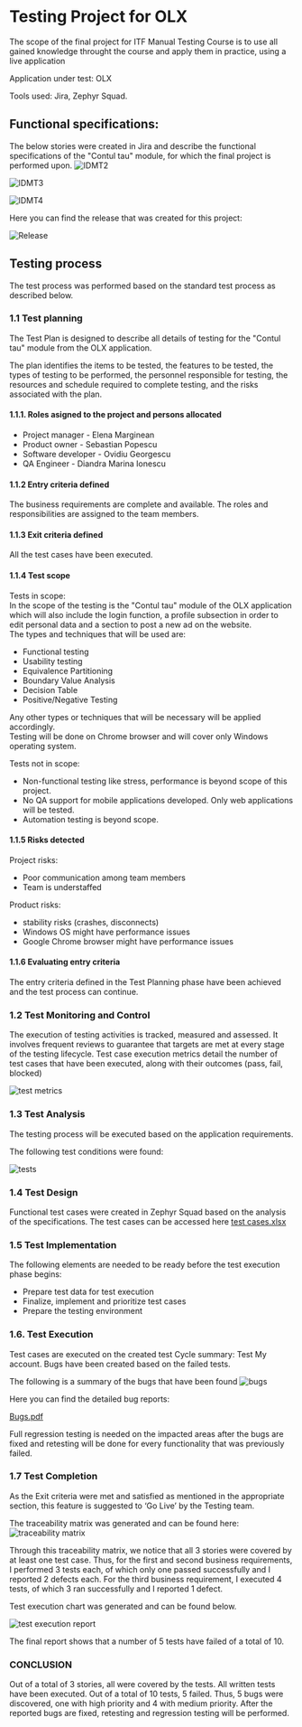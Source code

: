 # Testing Project for OLX
The scope of the final project for ITF Manual Testing Course is to use all gained knowledge throught the course and apply them in practice, using a live application

Application under test: OLX <br>

Tools used: Jira, Zephyr Squad.
## Functional specifications:
The below stories were created in Jira and describe the functional specifications of the "Contul tau" module, for which the final project is performed upon.
![IDMT2](https://github.com/DMIonescu/Manual_Testing_Jira/assets/154073184/0e5e80b3-6594-4e3b-8780-d49b75fcf098)

![IDMT3](https://github.com/DMIonescu/Manual_Testing_Jira/assets/154073184/102d3902-12ef-4fd5-b2fc-e1fbfc6c34d2)

![IDMT4](https://github.com/DMIonescu/Manual_Testing_Jira/assets/154073184/b9e2b3d8-df0a-443d-8f1f-c8d8f7dd9c9a)

Here you can find the release that was created for this project:

![Release](https://github.com/DMIonescu/Manual_Testing_Jira/assets/154073184/28181b31-b20b-42be-a32b-d0c37bb41152)
## Testing process
The test process was performed based on the standard test process as described below.

### 1.1 Test planning <br>
The Test Plan is designed to describe all details of testing for the "Contul tau" module from the OLX application.

The plan identifies the items to be tested, the features to be tested, the types of testing to be performed, the personnel responsible for testing, the resources and schedule required to complete testing, and the risks associated with the plan.

#### 1.1.1. Roles asigned to the project and persons allocated

- Project manager - Elena Marginean
- Product owner - Sebastian Popescu
- Software developer - Ovidiu Georgescu
- QA Engineer - Diandra Marina Ionescu

#### 1.1.2 Entry criteria defined

The business requirements are complete and available.
The roles and responsibilities are assigned to the team members.

#### 1.1.3 Exit criteria defined

All the test cases have been executed.

#### 1.1.4 Test scope

Tests in scope: <br>
In the scope of the testing is the "Contul tau" module of the OLX application which will also include the login function, a profile subsection in order to edit personal data and a section to post a new ad on the website. <br>
The types and techniques that will be used are:
- Functional testing
- Usability testing
- Equivalence Partitioning
- Boundary Value Analysis
- Decision Table
- Positive/Negative Testing <br>

Any other types or techniques that will be necessary will be applied accordingly. <br>
Testing will be done on Chrome browser and will cover only Windows operating system. <br>

Tests not in scope:

- Non-functional testing like stress, performance is beyond scope of this project.
- No QA support for mobile applications developed. Only web applications will be tested.
- Automation testing is beyond scope.

#### 1.1.5 Risks detected

Project risks:
- Poor communication among team members
- Team is understaffed

Product risks:
- stability risks (crashes, disconnects)
- Windows OS might have performance issues
- Google Chrome browser might have performance issues

#### 1.1.6 Evaluating entry criteria
The entry criteria defined in the Test Planning phase have been achieved and the test process can continue.

### 1.2 Test Monitoring and Control
The execution of testing activities is tracked, measured and assessed. It involves frequent reviews to guarantee that targets are met at every stage of the testing lifecycle.
Test case execution metrics detail the number of test cases that have been executed, along with their outcomes (pass, fail, blocked)

![test metrics](https://github.com/DMIonescu/Manual_Testing_Jira/assets/154073184/164ed394-83af-40fb-8b21-64f27454ad90)

### 1.3 Test Analysis
The testing process will be executed based on the application requirements.

The following test conditions were found:

![tests](https://github.com/DMIonescu/Manual_Testing_Jira/assets/154073184/207107fb-1dd0-488a-9ade-e6416c5316b3)

### 1.4 Test Design
Functional test cases were created in Zephyr Squad based on the analysis of the specifications. The test cases can be accessed here [test cases.xlsx](https://github.com/DMIonescu/Manual_Testing_Jira/files/14257497/test.cases.xlsx)

### 1.5 Test Implementation
The following elements are needed to be ready before the test execution phase begins:
- Prepare test data for test execution
- Finalize, implement and prioritize test cases
- Prepare the testing environment

### 1.6. Test Execution
Test cases are executed on the created test Cycle summary: Test My account.
Bugs have been created based on the failed tests.

The following is a summary of the bugs that have been found ![bugs](https://github.com/DMIonescu/Manual_Testing_Jira/assets/154073184/560a02e1-a352-40b1-8291-7c2a8165467e)

Here you can find the detailed bug reports:

[Bugs.pdf](https://github.com/DMIonescu/Manual_Testing_Jira/files/15237472/Bugs.pdf)

Full regression testing is needed on the impacted areas after the bugs are fixed and retesting will be done for every functionality that was previously failed.

### 1.7 Test Completion 

As the Exit criteria were met and satisfied as mentioned in the appropriate section, this feature is suggested to ‘Go Live’ by the Testing team.

The traceability matrix was generated and can be found here: ![traceability matrix](https://github.com/DMIonescu/Manual_Testing_Jira/assets/154073184/f470e779-6651-4332-8bd6-a22377dc6007)

Through this traceability matrix, we notice that all 3 stories were covered by at least one test case. Thus, for the first and second business requirements, I performed 3 tests each, of which only one passed successfully and I reported 2 defects each. For the third business requirement, I executed 4 tests, of which 3 ran successfully and I reported 1 defect.

Test execution chart was generated and can be found below.

![test execution report](https://github.com/DMIonescu/Manual_Testing_Jira/assets/154073184/a2cefa1f-f078-4d64-86c5-eff25e51898c)

The final report shows that a number of 5 tests have failed of a total of 10.
### CONCLUSION
Out of a total of 3 stories, all were covered by the tests.
All written tests have been executed. Out of a total of 10 tests, 5 failed. Thus, 5 bugs were discovered, one with high priority and 4 with medium priority.
After the reported bugs are fixed, retesting and regression testing will be performed.
